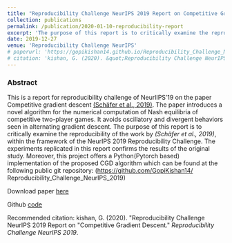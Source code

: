 ```yaml
---
title: "Reproducibility Challenge NeurIPS 2019 Report on Competitive Gradient Descent"
collection: publications
permalink: /publication/2020-01-10-reproducibility-report
excerpt: 'The purpose of this report is to critically examine the reproducibility of the work by Schäfer et al., 2019), within the framework of the NeurIPS'19 Reproducibility Challenge.'
date: 2019-12-27
venue: 'Reproducibility Challenge NeurIPS'
# paperurl: 'https://gopikishan14.github.io/Reproducibility_Challenge_NeurIPS_2019/index.html'
# citation: 'kishan, G. (2020). &quot;Reproducibility Challenge NeurIPS 2019 Report on "Competitive Gradient Descent.&quot; <i>Reproducibility Challenge NeurIPS 2019</i>. 1(1).'
---
```

### Abstract
This is a report for reproducibility challenge of NeurlIPS’19 on the paper Competitive
gradient descent [(Schäfer et al., 2019)](https://arxiv.org/abs/1905.12103). The paper introduces a novel algorithm for the numerical computation of Nash equilibria of competitive two-player
games. It avoids oscillatory and divergent behaviors seen in alternating gradient
descent.
The purpose of this report is to critically examine the reproducibility of the
work by <i>(Schäfer et al., 2019)</i>, within the framework of the NeurIPS 2019 Reproducibility
Challenge. The experiments replicated in this report confirms the
results of the original study. Moreover, this project offers a Python(Pytorch
based) implementation of the proposed CGD algorithm which can be found at
the following public git repository: (https://github.com/GopiKishan14/
Reproducibility_Challenge_NeurIPS_2019)


Download paper [here](https://gopikishan14.github.io/Reproducibility_Challenge_NeurIPS_2019/index.html)

Github [code](https://github.com/GopiKishan14/Reproducibility_Challenge_NeurIPS_2019)

Recommended citation: kishan, G. (2020). "Reproducibility Challenge NeurIPS 2019 Report on
"Competitive Gradient Descent." <i>Reproducibility Challenge NeurIPS 2019</i>.